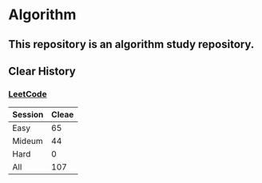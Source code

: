 # Algorithm

## This repository is an algorithm study repository.

## Clear History
### [LeetCode](https://leetcode.com/)

|Session|Cleae|
|------|--|
|Easy|65|
|Mideum|44|
|Hard|0|
|All|107|
